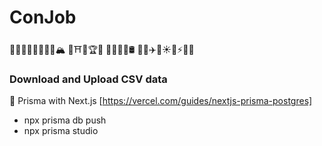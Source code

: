 # ConJob
🐐🦄🐫🦅🦢🌲🍇🍄🏔️	🏰⛩️🌈🏆🎯
🚚🚧🛑🚦🛢️	🚊🛴✈️🚀☀️🌛⚡🔥🌊

### Download and Upload CSV data
🚀 Prisma with Next.js [https://vercel.com/guides/nextjs-prisma-postgres]
  - npx prisma db push
  - npx prisma studio